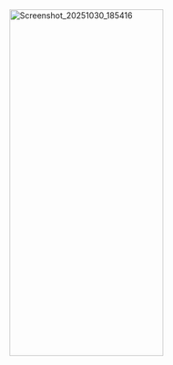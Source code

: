 <img width="270" height="606" alt="Screenshot_20251030_185416" src="https://github.com/user-attachments/assets/6c692a7d-ce52-4b9b-8599-16a8a53a9bf1" />
